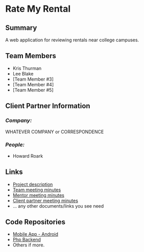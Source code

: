 # Rate My Rental

## **Summary**

A web application for reviewing rentals near college campuses.

## **Team Members**

- Kris Thurman
- Lee Blake
- [Team Member #3]
- [Team Member #4]
- [Team Member #5]

## **Client Partner Information**

### *Company:*
WHATEVER COMPANY or CORRESPONDENCE

### *People:*
- Howard Roark

## **Links**

- [Project description](ProjectDescription.md)
- [Team meeting minutes](MeetingMinutes/Team)
- [Mentor meeting minutes](MeetingMinutes/Mentor)
- [Client partner meeting minutes](MeetingMinutes/ClientPartner)
- ... any other documents/links you see need

## **Code Repositories**

- [Mobile App - Android](https://www.github.com/WHEREEVER_THE_ANDROID_CODE_IS/)
- [Php Backend](https://www.github.com/WHEREEVER_THE_PHP_CODE_IS)
- Others if more.


